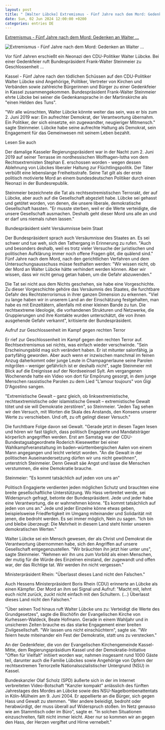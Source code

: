 ```yaml
---
layout: post
title: " [Walter Lübcke] Extremismus - Fünf Jahre nach dem Mord: Gedenken an Walter ..."
date: Sun, 02 Jun 2024 12:00:00 +0200
categories: entries DE
---
```

[Extremismus - Fünf Jahre nach dem Mord: Gedenken an Walter ...](https://www.schwarzwaelder-bote.de/inhalt.extremismus-gewuerdigt-gedenkfeier-fuer-ermordeten-cdu-politiker.55758915-488d-4ad2-8639-ee267b8bf367.html)

![Extremismus - Fünf Jahre nach dem Mord: Gedenken an Walter ...](https://www.schwarzwaelder-bote.de/media.media.b0da8f16-5929-4d41-88b3-0158fea7e9f2.16x9_1024.jpg)

Vor fünf Jahren erschießt ein Neonazi den CDU-Politiker Walter Lübcke. Bei einer Gedenkfeier ruft Bundespräsident Frank-Walter Steinmeier zu Geschlossenheit ...

Kassel - Fünf Jahre nach den tödlichen Schüssen auf den CDU-Politiker Walter Lübcke sind Angehörige, Politiker, Vertreter von Kirchen und Verbänden sowie zahlreiche Bürgerinnen und Bürger zu einer Gedenkfeier in Kassel zusammengekommen. Bundespräsident Frank-Walter Steinmeier ehrte Lübcke bei seiner die Gedenkansprache in der Martinskirche als "einen Helden des Tuns".

"Wir alle wünschten, Walter Lübcke könnte weiter das sein, was er bis zum 2. Juni 2019 war: Ein aufrechter Demokrat, der Verantwortung übernahm. Ein Politiker, der sich einsetzte, ein zugewandter, neugieriger Mitmensch." sagte Steinmeier. Lübcke habe seine aufrechte Haltung als Demokrat, sein Engagement für das Gemeinwesen mit seinem Leben bezahlt.

Lesen Sie auch

Der damalige Kasseler Regierungspräsident war in der Nacht zum 2. Juni 2019 auf seiner Terrasse im nordhessischen Wolfhagen-Istha von dem Rechtsextremisten Stephan E. erschossen worden - wegen dessen Ablehnung von Lübckes liberaler Haltung zur Flüchtlingspolitik. Der Täter verbüßt eine lebenslange Freiheitsstrafe. Seine Tat gilt als der erste politisch motivierte Mord an einem bundesdeutschen Politiker durch einen Neonazi in der Bundesrepublik.

Steinmeier bezeichnete die Tat als rechtsextremistischen Terrorakt, der auf Lübcke, aber auch auf die Gesellschaft abgezielt habe. Lübcke sei gehasst und getötet worden, von denen, die unsere liberale, demokratische Gesellschaft hassten. "Er musste sterben, weil er die Werte verteidigte, die unsere Gesellschaft ausmachen. Deshalb geht dieser Mord uns alle an und er darf uns niemals ruhen lassen."

Bundespräsident sieht Versäumnisse beim Staat

Der Bundespräsident sprach auch Versäumnisse des Staates an. Es sei schwer und tue weh, sich den Tathergang in Erinnerung zu rufen. "Auch und besonders deshalb, weil es trotz vieler Versuche der juristischen und politischen Aufklärung immer noch offene Fragen gibt, die quälend sind." Fünf Jahre nach dem Mord, nach den gerichtlichen Verfahren und dem Untersuchungsausschuss müsse festhalten werden: "Wir wissen nicht, ob der Mord an Walter Lübcke hätte verhindert werden können. Aber wir wissen, dass wir nicht genug getan haben, um die Gefahr abzuwenden."

Die Tat sei nicht aus dem Nichts geschehen, sie habe eine Vorgeschichte. Zu dieser Vorgeschichte gehöre das Versäumnis des Staates, die furchtbare Gefahr des Rechtsterrorismus in ihrer ganzen Dimension zu erkennen. "Viel zu lange haben wir in unserem Land an der Einschätzung festgehalten, man habe es mit Einzeltätern, allenfalls mit einer kleinen Bande zu tun. Die rechtsextreme Ideologie, die vorhandenen Strukturen und Netzwerke, die Gruppierungen und ihre Kontakte wurden unterschätzt, die von ihnen ausgehende Gefahr verkannt", kritisierte der Bundespräsident.

Aufruf zur Geschlossenheit im Kampf gegen rechten Terror

Er rief zur Geschlossenheit im Kampf gegen den rechten Terror auf. Rechtsextremismus sei nichts, was einfach wieder verschwinde. "Sein Erscheinungsbild mag sich verändert haben. Er ist mitunter salonfähig, ja partyfähig geworden. Aber auch wenn er inzwischen manchmal im feinen Anzug daherkommt oder junge Leute in Champagnerlaune seine Parolen mitgrölen – weniger gefährlich ist er deshalb nicht", sagte Steinmeier mit Blick auf die Ereignisse auf der Nordseeinsel Sylt. Am vergangenen Wochenende hatte ein Video von dort für Empörung gesorgt, in dem junge Menschen rassistische Parolen zu dem Lied "L’amour toujours" von Gigi D'Agostino sangen.

"Extremistische Gewalt – ganz gleich, ob linksextremistische, rechtsextremistische oder islamistische Gewalt – extremistische Gewalt tötet und sie will Demokratie zerstören", so Steinmeier. "Jeden Tag sehen wir den Versuch, mit Worten die Skala des Anstands, den Konsens unserer Werte zu verschieben. Und oft, zu oft gelingt dieser Versuch."

Die furchtbare Folge davon sei Gewalt. "Gerade jetzt in diesen Tagen lesen und hören wir fast täglich, dass politisch Engagierte und Mandatsträger körperlich angegriffen werden. Erst am Samstag war der CDU-Bundestagsabgeordnete Roderich Kiesewetter bei einer Wahlkampfveranstaltung im baden-württembergischen Aalen von einem Mann angegangen und leicht verletzt worden. "An die Gewalt in der politischen Auseinandersetzung dürfen wir uns nicht gewöhnen", unterstrich Steinmeier. Denn Gewalt säe Angst und lasse die Menschen verstummen, die eine Demokratie brauche.

Steinmeier: "Es kommt tatsächlich auf jeden von uns an"

Politisch Engagierte verdienten jeden möglichen Schutz und brauchten eine breite gesellschaftliche Unterstützung. Wo Hass verbreitet werde, sei Widerspruch gefragt, betonte der Bundespräsident. Jede und jeder habe eine Verantwortung, die er wahrnehmen könne. "Es kommt tatsächlich auf jeden von uns an." Jede und jeder Einzelne könne etwas geben, beispielsweise Friedfertigkeit im Umgang miteinander und Solidarität mit jenen, die bedroht werden. Es sei immer möglich, Nein zu sagen. "Ich bin und bleibe überzeugt: Die Mehrheit in diesem Land steht hinter unseren demokratischen Werten."

Walter Lübcke sei ein Mensch gewesen, der als Christ und Demokrat die Verantwortung übernommen habe, sich den Angriffen auf unsere Gesellschaft entgegenzustellen. "Wir bräuchten ihn jetzt hier unter uns", sagte Steinmeier. "Nehmen wir ihn uns zum Vorbild als einen Menschen, der mutig für die Würde des Einzelnen einstand, der zugewandt und offen war, der das Richtige tat. Wir werden ihn nicht vergessen."

Ministerpräsident Rhein: "Überlasst dieses Land nicht den Falschen."

Auch Hessens Ministerpräsident Boris Rhein (CDU) erinnerte an Lübcke als einen Kämpfer. Der Mord an ihm sei Signal und Aufruf: "Macht mit, lehnt euch nicht zurück, zuckt nicht einfach mit den Schultern. (...) Überlasst dieses Land nicht den Falschen."

"Über seinen Tod hinaus ruft Walter Lübcke uns zu: Verteidigt die Werte des Grundgesetzes", sagte die Bischöfin der Evangelischen Kirche von Kurhessen-Waldeck, Beate Hofmann. Gerade in einem Wahljahr und in unsicheren Zeiten brauche es das starke Engagement einer breiten Zivilgesellschaft. "Wir lassen uns nicht einschüchtern", sagte sie. "Wir feiern heute miteinander ein Fest der Demokratie, statt uns zu verstecken."

An der Gedenkfeier, die von der Evangelischen Kirchengemeinde Kassel-Mitte, dem Regierungspräsidium Kassel und der Demokratie-Initiative "Offen für Vielfalt" initiiert worden war, nahmen insgesamt rund 1000 Gäste teil, darunter auch die Familie Lübckes sowie Angehörige von Opfern der rechtsextremen Terrorzelle Nationalsozialistischer Untergrund (NSU) in Kassel.

Bundeskanzler Olaf Scholz (SPD) äußerte sich in der im Internet verbreiteten Video-Botschaft "Kanzler kompakt" anlässlich des fünften Jahrestages des Mordes an Lübcke sowie des NSU-Nagelbombenattentats in Köln-Mülheim am 9. Juni 2004. Er appellierte an die Bürger, sich gegen Hass und Gewalt zu stemmen. "Wer andere beleidigt, bedroht oder herabwürdigt, der muss überall auf Widerspruch stoßen. Im Netz genauso wie am Stammtisch oder im Büro", sagte er. "In solchen Situationen einzuschreiten, fällt nicht immer leicht. Aber nur so kommen wir an gegen den Hass, der Herzen vergiftet und Hirne vernebelt."

